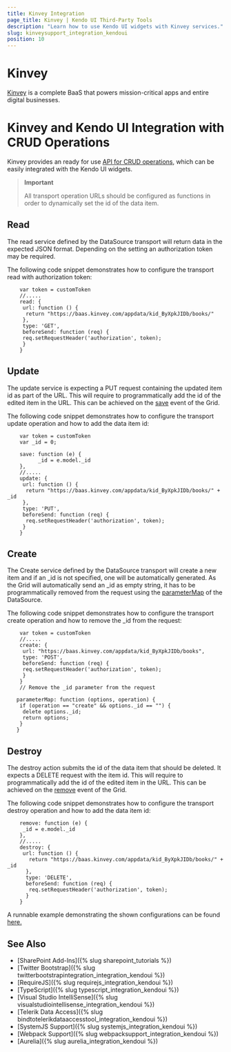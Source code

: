 ```yaml
---
title: Kinvey Integration
page_title: Kinvey | Kendo UI Third-Party Tools
description: "Learn how to use Kendo UI widgets with Kinvey services."
slug: kinveysupport_integration_kendoui
position: 10
---
```


# Kinvey

[Kinvey](https://www.kinvey.com/) is a complete BaaS that powers mission-critical apps and entire digital businesses.

# Kinvey and Kendo UI Integration with CRUD Operations

Kinvey provides an ready for use [API for CRUD operations](https://devcenter.kinvey.com/rest/guides/datastore#top), which can be easily integrated with the Kendo UI widgets.

> **Important**
>
> All transport operation URLs should be configured as functions in order to dynamically set the id of the data item.

## Read

The read service defined by the DataSource transport will return data in the expected JSON format. Depending on the setting an authorization token may be required.

The following code snippet demonstrates how to configure the transport read with authorization token:

```
    var token = customToken
    //.....
    read: {
     url: function () {
      return "https://baas.kinvey.com/appdata/kid_ByXpkJIDb/books/"
     },
     type: 'GET',
     beforeSend: function (req) {
     req.setRequestHeader('authorization', token);
     }
    }
```

## Update

The update service is expecting a PUT request containing the updated item id as part of the URL. This will require to programmatically add the id of the edited item in the URL. This can be achieved on the [save]((http://docs.telerik.com/kendo-ui/api/javascript/ui/grid#events-save)) event of the Grid.

The following code snippet demonstrates how to configure the transport update operation and how to add the data item id:

```
    var token = customToken
    var _id = 0;

    save: function (e) {
          _id = e.model._id
    },
    //.....
    update: {
     url: function () {
      return "https://baas.kinvey.com/appdata/kid_ByXpkJIDb/books/" + _id
     },
     type: 'PUT',
     beforeSend: function (req) {
      req.setRequestHeader('authorization', token);
     }
    }
```

## Create

The Create service defined by the DataSource transport will create a new item and if an _id is not specified, one will be automatically generated. As the Grid will automatically send an _id as empty string, it has to be programmatically removed from the request using the [parameterMap](http://docs.telerik.com/kendo-ui/api/javascript/data/datasource#configuration-transport.parameterMap) of the DataSource.

The following code snippet demonstrates how to configure the transport create operation and how to remove the _id from the request:

```
    var token = customToken
    //.....
    create: {
     url: "https://baas.kinvey.com/appdata/kid_ByXpkJIDb/books",
     type: 'POST',
     beforeSend: function (req) {
     req.setRequestHeader('authorization', token);
     }
    }
    // Remove the _id parameter from the request

   parameterMap: function (options, operation) {
    if (operation == "create" && options._id == "") {
     delete options._id;
     return options;
    }
   }
```

## Destroy

The destroy action submits the id of the data item that should be deleted. It expects a DELETE request with the item id. This will require to programmatically add the id of the edited item in the URL. This can be achieved on the [remove]((http://docs.telerik.com/kendo-ui/api/javascript/ui/grid#events-remove)) event of the Grid.

The following code snippet demonstrates how to configure the transport destroy operation and how to add the data item id:

```
    remove: function (e) {
     _id = e.model._id
    },
    //.....
    destroy: {
     url: function () {
       return "https://baas.kinvey.com/appdata/kid_ByXpkJIDb/books/" + _id
      },
      type: 'DELETE',
      beforeSend: function (req) {
       req.setRequestHeader('authorization', token);
      }
    }
```

A runnable example demonstrating the shown configurations can be found [here.](https://dojo.telerik.com/iqASU)

## See Also

* [SharePoint Add-Ins]({% slug sharepoint_tutorials %})
* [Twitter Bootstrap]({% slug twitterbootstrapintegration_integration_kendoui %})
* [RequireJS]({% slug requirejs_integration_kendoui %})
* [TypeScript]({% slug typescript_integration_kendoui %})
* [Visual Studio IntelliSense]({% slug visualstudiointellisense_integration_kendoui %})
* [Telerik Data Access]({% slug bindtotelerikdataaccesstool_integration_kendoui %})
* [SystemJS Support]({% slug systemjs_integration_kendoui %})
* [Webpack Support]({% slug webpacksupport_integration_kendoui %})
* [Aurelia]({% slug aurelia_integration_kendoui %})

